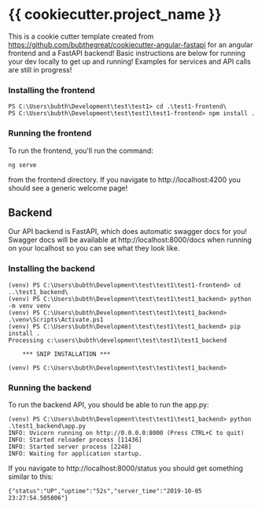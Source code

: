 # {{ cookiecutter.project_name }}

This is a cookie cutter template created from https://github.com/bubthegreat/cookiecutter-angular-fastapi for an angular frontend and a FastAPI backend!  Basic instructions are below for running your dev locally to get up and
running!  Examples for services and API calls are still in progress!

### Installing the frontend

```
PS C:\Users\bubth\Development\test\test1> cd .\test1-frontend\
PS C:\Users\bubth\Development\test\test1\test1-frontend> npm install . 
```

### Running the frontend

To run the frontend, you'll run the command:

`ng serve`

from the frontend directory.  If you navigate to http://localhost:4200 you should see a generic welcome page!

## Backend

Our API backend is FastAPI, which does automatic swagger docs for you!  Swagger docs will be available at http://localhost:8000/docs when running on your localhost so you can see what they look like.

### Installing the backend

```
(venv) PS C:\Users\bubth\Development\test\test1\test1-frontend> cd ..\test1_backend\
(venv) PS C:\Users\bubth\Development\test\test1\test1_backend> python -m venv venv
(venv) PS C:\Users\bubth\Development\test\test1\test1_backend> .\venv\Scripts\Activate.ps1
(venv) PS C:\Users\bubth\Development\test\test1\test1_backend> pip install .
Processing c:\users\bubth\development\test\test1\test1_backend

    *** SNIP INSTALLATION ***

(venv) PS C:\Users\bubth\Development\test\test1\test1_backend>
```

### Running the backend

To run the backend API, you should be able to run the app.py:

```
(venv) PS C:\Users\bubth\Development\test\test1\test1_backend> python .\test1_backend\app.py
INFO: Uvicorn running on http://0.0.0.0:8000 (Press CTRL+C to quit)
INFO: Started reloader process [11436]
INFO: Started server process [2248]
INFO: Waiting for application startup.
```

If you navigate to http://localhost:8000/status you should get something similar to this:

`{"status":"UP","uptime":"52s","server_time":"2019-10-05 23:27:54.505806"}`
